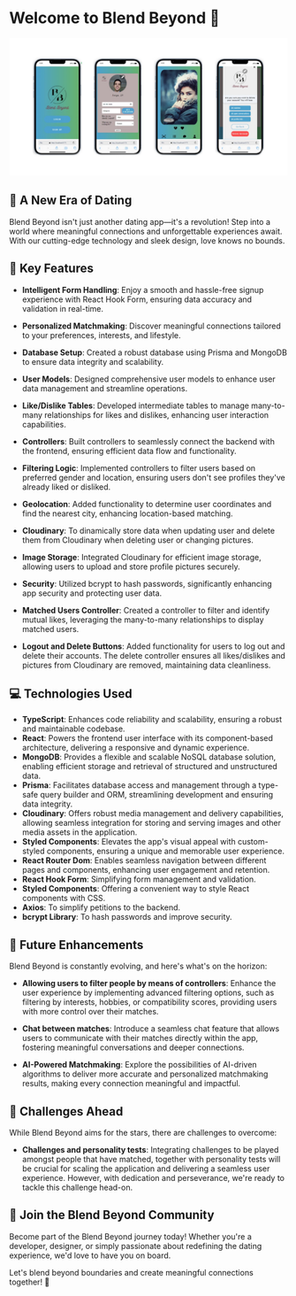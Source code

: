 # Welcome to Blend Beyond 🚀

<p align="left">
  <img src="frontend/src/assets/visual.jpg" alt="Blend Beyond Visual" />
</p>

## 🌟 **A New Era of Dating**

Blend Beyond isn't just another dating app—it's a revolution! Step into a world where meaningful connections and unforgettable experiences await. With our cutting-edge technology and sleek design, love knows no bounds.

## 🚀 **Key Features**

- **Intelligent Form Handling**: Enjoy a smooth and hassle-free signup experience with React Hook Form, ensuring data accuracy and validation in real-time.
- **Personalized Matchmaking**: Discover meaningful connections tailored to your preferences, interests, and lifestyle.

- **Database Setup**: Created a robust database using Prisma and MongoDB to ensure data integrity and scalability.

- **User Models**: Designed comprehensive user models to enhance user data management and streamline operations.

- **Like/Dislike Tables**: Developed intermediate tables to manage many-to-many relationships for likes and dislikes, enhancing user interaction capabilities.

- **Controllers**: Built controllers to seamlessly connect the backend with the frontend, ensuring efficient data flow and functionality.

- **Filtering Logic**: Implemented controllers to filter users based on preferred gender and location, ensuring users don't see profiles they've already liked or disliked.

- **Geolocation**: Added functionality to determine user coordinates and find the nearest city, enhancing location-based matching.

- **Cloudinary**: To dinamically store data when updating user and delete them from Cloudinary when deleting user or changing pictures.

- **Image Storage**: Integrated Cloudinary for efficient image storage, allowing users to upload and store profile pictures securely.

- **Security**: Utilized bcrypt to hash passwords, significantly enhancing app security and protecting user data.

- **Matched Users Controller**: Created a controller to filter and identify mutual likes, leveraging the many-to-many relationships to display matched users.

- **Logout and Delete Buttons**: Added functionality for users to log out and delete their accounts. The delete controller ensures all likes/dislikes and pictures from Cloudinary are removed, maintaining data cleanliness.

## 💻 **Technologies Used**

- **TypeScript**: Enhances code reliability and scalability, ensuring a robust and maintainable codebase.
- **React**: Powers the frontend user interface with its component-based architecture, delivering a responsive and dynamic experience.
- **MongoDB**: Provides a flexible and scalable NoSQL database solution, enabling efficient storage and retrieval of structured and unstructured data.
- **Prisma**: Facilitates database access and management through a type-safe query builder and ORM, streamlining development and ensuring data integrity.
- **Cloudinary**: Offers robust media management and delivery capabilities, allowing seamless integration for storing and serving images and other media assets in the application.
- **Styled Components**: Elevates the app's visual appeal with custom-styled components, ensuring a unique and memorable user experience.
- **React Router Dom**: Enables seamless navigation between different pages and components, enhancing user engagement and retention.
- **React Hook Form**: Simplifying form management and validation.
- **Styled Components**: Offering a convenient way to style React components with CSS.
- **Axios**: To simplify petitions to the backend.
- **bcrypt Library**: To hash passwords and improve security.


## 🌈 **Future Enhancements**

Blend Beyond is constantly evolving, and here's what's on the horizon:

- **Allowing users to filter people by means of controllers**: Enhance the user experience by implementing advanced filtering options, such as filtering by interests, hobbies, or compatibility scores, providing users with more control over their matches.

- **Chat between matches**:  Introduce a seamless chat feature that allows users to communicate with their matches directly within the app, fostering meaningful conversations and deeper connections.

- **AI-Powered Matchmaking**: Explore the possibilities of AI-driven algorithms to deliver more accurate and personalized matchmaking results, making every connection meaningful and impactful.

## 🚧 **Challenges Ahead**

While Blend Beyond aims for the stars, there are challenges to overcome:

- **Challenges and personality tests**: Integrating challenges to be played amongst people that have matched, together with personality tests will be crucial for scaling the application and delivering a seamless user experience. However, with dedication and perseverance, we're ready to tackle this challenge head-on.

## 📣 **Join the Blend Beyond Community**

Become part of the Blend Beyond journey today! Whether you're a developer, designer, or simply passionate about redefining the dating experience, we'd love to have you on board.

Let's blend beyond boundaries and create meaningful connections together! 💖
